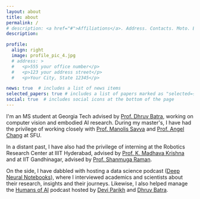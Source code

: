 ```yaml
---
layout: about
title: about
permalink: /
# description: <a href="#">Affiliations</a>. Address. Contacts. Moto. Etc.
description:

profile:
  align: right
  image: profile_pic_4.jpg
  # address: >
  #   <p>555 your office number</p>
  #   <p>123 your address street</p>
  #   <p>Your City, State 12345</p>

news: true  # includes a list of news items
selected_papers: true # includes a list of papers marked as "selected={true}"
social: true  # includes social icons at the bottom of the page
---
```


I'm an MS student at Georgia Tech advised by [Prof. Dhruv Batra](https://www.cc.gatech.edu/~dbatra/), working on computer vision and embodied AI research. During my master's, I have had the privilege of working closely with [Prof. Manolis Savva](https://msavva.github.io/) and [Prof. Angel Chang](https://angelxuanchang.github.io/) at SFU. 

In a distant past, I have also had the privilege of interning at the Robotics Research Center at IIIT Hyderabad, advised by [Prof. K. Madhava Krishna](https://www.iiit.ac.in/people/faculty/mkrishna/) and at IIT Gandhinagar, advised by [Prof. Shanmuga Raman](https://people.iitgn.ac.in/~shanmuga/).

<!-- In 2019, I was a Google Summer of Code ([GSoC](https://summerofcode.withgoogle.com/archive/2019/projects/6054863815835648/)) student for Open Robotics, where I worked on creating a documentation index for Gazebo. During my undergrad, I was also a part of my college's Autonomous Underwater Vehicle ([SRM-AUV](https://srmauvsoftware.github.io/)) team. -->

On the side, I have dabbled with hosting a data science podcast ([Deep Neural Notebooks](https://www.youtube.com/playlist?list=PLKsk3K4Z-1AVwIzEi9pk-ayEh9uxdyweL)), where I interviewed academics and scientists about their research, insights and their journeys. Likewise, I also helped manage the [Humans of AI](https://humanstories.ai) podcast hosted by [Devi Parikh](https://faculty.cc.gatech.edu/~parikh/) and [Dhruv Batra](https://faculty.cc.gatech.edu/~dbatra/).
<!-- On the side, I have been a [technical writer and editor](https://www.scoutapm.com/blog/author/mukul-khanna) for the [ScoutAPM](https://www.scoutapm.com) software development [blog](https://www.scoutapm.com/blog). Alongside, I've also dabbled with hosting a data science podcast ([Deep Neural Notebooks](https://www.youtube.com/playlist?list=PLKsk3K4Z-1AVwIzEi9pk-ayEh9uxdyweL)), where I interviewed academics and scientists about their research, insights and their journeys. I'm also interested in the ideas of [Zettelkasten](https://www.youtube.com/watch?v=lOY-drtTJX0) knowledge management and briefly took to [Youtube](https://www.youtube.com/channel/UC66w1T4oMv66Jn1LR5CW2yg) to share my experiences (which happened to garner 80k views!). -->


